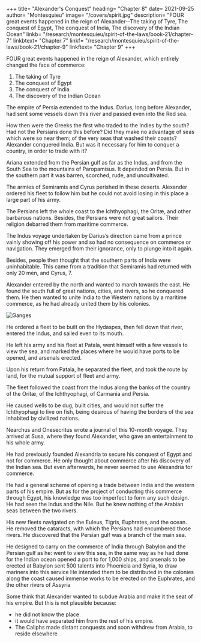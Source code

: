 +++
title= "Alexander's Conquest"
heading= "Chapter 8"
date= 2021-09-25
author= "Montesquieu"
image= "/covers/spirit.jpg"
description= "FOUR great events happened in the reign of Alexander--The taking of Tyre, The conquest of Egypt, The conquest of India, The discovery of the Indian Ocean"
linkb= "/research/montesquieu/spirit-of-the-laws/book-21/chapter-7"
linkbtext= "Chapter 7"
linkf= "/research/montesquieu/spirit-of-the-laws/book-21/chapter-9"
linkftext= "Chapter 9"
+++


FOUR great events happened in the reign of Alexander, which entirely changed the face of commerce:

1. The taking of Tyre
2. The conquest of Egypt
3. The conquest of India
4. The discovery of the Indian Ocean

The empire of Persia extended to the Indus. Darius, long before Alexander, had sent some vessels down this river and passed even into the Red sea.
    
How then were the Greeks the first who traded to the Indies by the south?
Had not the Persians done this before?
Did they make no advantage of seas which were so near them; of the very seas that washed their coasts?
Alexander conquered India.
But was it necessary for him to conquer a country, in order to trade with it?

Ariana extended from the Persian gulf as far as the Indus, and from the South Sea to the mountains of Paropamisus. It depended on Persia. But in the southern part it was barren, scorched, rude, and uncultivated.


The armies of Semiramis and Cyrus perished in these deserts. Alexander ordered his fleet to follow him but he could not avoid losing in this place a large part of his army.

The Persians left the whole coast to the Ichthyophagi, the Oritæ, and other barbarous nations. Besides, the Persians were not great sailors. Their religion debarred them from maritime commerce.

The Indus voyage undertaken by Darius’s direction came from a prince vainly showing off his power and so had no consequence on commerce or navigation. They emerged from their ignorance, only to plunge into it again.

Besides, people then thought that the southern parts of India were uninhabitable. This came from a tradition that Semiramis had returned with only 20 men, and Cyrus, 7.

Alexander entered by the north and wanted to march towards the east. He found the south full of great nations, cities, and rivers, so he conquered them. He then wanted to unite India to the Western nations by a maritime commerce, as he had already united them by his colonies.

![Ganges](https://res.cloudinary.com/nara/image/upload/v1632386363/photos/river.jpg)

He ordered a fleet to be built on the Hydaspes, then fell down that river, entered the Indus, and sailed even to its mouth.

He left his army and his fleet at Patala, went himself with a few vessels to view the sea, and marked the places where he would have ports to be opened, and arsenals erected.

Upon his return from Patala, he separated the fleet, and took the route by land, for the mutual support of fleet and army.

The fleet followed the coast from the Indus along the banks of the country of the Oritæ, of the Ichthyophagi, of Carmania and Persia.

He caused wells to be dug, built cities, and would not suffer the Ichthyophagi to live on fish, being desirous of having the borders of the sea inhabited by civilized nations.

Nearchus and Onesecritus wrote a journal of this 10-month voyage. They arrived at Susa, where they found Alexander, who gave an entertainment to his whole army.

He had previously founded Alexandria to secure his conquest of Egypt and not for commerce. He only thought about commerce after his discovery of the Indian sea. But even afterwards, he never seemed to use Alexandria for commerce.


<!-- this was a key to open it, in the very place where the kings his *predecessors had a key to shut it; -->

He had a general scheme of opening a trade between India and the western parts of his empire. But as for the project of conducting this commerce through Egypt, his knowledge was too imperfect to form any such design. He had seen the Indus and the Nile. But he knew nothing of the Arabian seas between the two rivers. 

His new fleets navigated on the Euleus, Tigris, Euphrates, and the ocean. He removed the cataracts, with which the Persians had encumbered those rivers. He discovered that the Persian gulf was a branch of the main sea.

He designed to carry on the commerce of India through Babylon and the Persian gulf as he:
went to view this sea, in the same way as he had done for the Indian ocean
opened a port to for 1,000 ships, and arsenals to be erected at Babylon
sent 500 talents into Phoenicia and Syria, to draw mariners into this service
He intended them to be distributed in the colonies along the coast
caused immense works to be erected on the Euphrates, and the other rivers of Assyria

Some think that Alexander wanted to subdue Arabia and make it the seat of his empire. But this is not plausible because:
- he did not know the place
- it would have separated him from the rest of his empire.
- The Caliphs made distant conquests and soon withdrew from Arabia, to reside elsewhere

